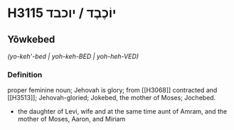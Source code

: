 # H3115 יוֹכֶבֶד / יוכבד

## Yôwkebed

_(yo-keh'-bed | yoh-keh-BED | yoh-heh-VED)_

### Definition

proper feminine noun; Jehovah is glory; from [[H3068]] contracted and [[H3513]]; Jehovah-gloried; Jokebed, the mother of Moses; Jochebed.

- the daughter of Levi, wife and at the same time aunt of Amram, and the mother of Moses, Aaron, and Miriam
